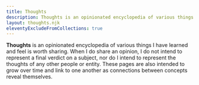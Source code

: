 ```yaml
---
title: Thoughts
description: Thoughts is an opinionated encyclopedia of various things I have learned and feel is worth sharing. These pages are intended to grow over time and link to one another as connections between concepts become apparent.
layout: thoughts.njk
eleventyExcludeFromCollections: true
---
```

**Thoughts** is an opinionated encyclopedia of various things I have learned and feel is worth sharing. When I do share an opinion, I do not intend to represent a final verdict on a subject, nor do I intend to represent the thoughts of any other people or entity. These pages are also intended to grow over time and link to one another as connections between concepts reveal themselves.